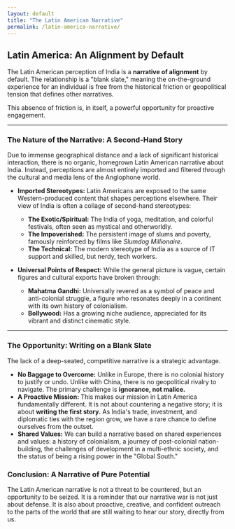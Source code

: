 ```yaml
---
layout: default
title: "The Latin American Narrative"
permalink: /latin-america-narrative/
---
```


## Latin America: An Alignment by Default

The Latin American perception of India is a **narrative of alignment** by default. The relationship is a "blank slate," meaning the on-the-ground experience for an individual is free from the historical friction or geopolitical tension that defines other narratives.

This absence of friction is, in itself, a powerful opportunity for proactive engagement.

---

### The Nature of the Narrative: A Second-Hand Story

Due to immense geographical distance and a lack of significant historical interaction, there is no organic, homegrown Latin American narrative about India. Instead, perceptions are almost entirely imported and filtered through the cultural and media lens of the Anglophone world.

*   **Imported Stereotypes:** Latin Americans are exposed to the same Western-produced content that shapes perceptions elsewhere. Their view of India is often a collage of second-hand stereotypes:
    *   **The Exotic/Spiritual:** The India of yoga, meditation, and colorful festivals, often seen as mystical and otherworldly.
    *   **The Impoverished:** The persistent image of slums and poverty, famously reinforced by films like *Slumdog Millionaire*.
    *   **The Technical:** The modern stereotype of India as a source of IT support and skilled, but nerdy, tech workers.

*   **Universal Points of Respect:** While the general picture is vague, certain figures and cultural exports have broken through:
    *   **Mahatma Gandhi:** Universally revered as a symbol of peace and anti-colonial struggle, a figure who resonates deeply in a continent with its own history of colonialism.
    *   **Bollywood:** Has a growing niche audience, appreciated for its vibrant and distinct cinematic style.

---

### The Opportunity: Writing on a Blank Slate

The lack of a deep-seated, competitive narrative is a strategic advantage.

*   **No Baggage to Overcome:** Unlike in Europe, there is no colonial history to justify or undo. Unlike with China, there is no geopolitical rivalry to navigate. The primary challenge is **ignorance, not malice.**
*   **A Proactive Mission:** This makes our mission in Latin America fundamentally different. It is not about countering a negative story; it is about **writing the first story.** As India's trade, investment, and diplomatic ties with the region grow, we have a rare chance to define ourselves from the outset.
*   **Shared Values:** We can build a narrative based on shared experiences and values: a history of colonialism, a journey of post-colonial nation-building, the challenges of development in a multi-ethnic society, and the status of being a rising power in the "Global South."

### Conclusion: A Narrative of Pure Potential

The Latin American narrative is not a threat to be countered, but an opportunity to be seized. It is a reminder that our narrative war is not just about defense. It is also about proactive, creative, and confident outreach to the parts of the world that are still waiting to hear our story, directly from us.
